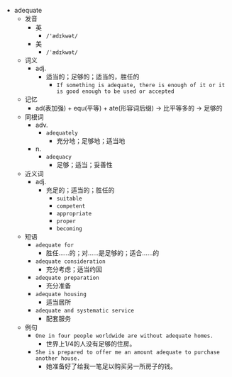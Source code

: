 - adequate
  - 发音
    - 英
      - `/'ædɪkwət/`
    - 美
      - `/ˈædɪkwət/`
  - 词义
    - adj.
      - 适当的；足够的；适当的，胜任的
        - `If something is adequate, there is enough of it or it is good enough to be used or accepted`
  - 记忆
    - ad(表加强) + equ(平等) + ate(形容词后缀) → 比平等多的 → 足够的
  - 同根词
    - adv.
      - `adequately`
        - 充分地；足够地；适当地
    - n.
      - `adequacy`
        - 足够；适当；妥善性
  - 近义词
    - adj.
      - 充足的；适当的；胜任的
        - `suitable`
        - `competent`
        - `appropriate`
        - `proper`
        - `becoming`
  - 短语
    - `adequate for`
      - 胜任……的；对……是足够的；适合……的 
    - `adequate consideration`
      - 充分考虑；适当约因 
    - `adequate preparation`
      - 充分准备 
    - `adequate housing`
      - 适当居所 
    - `adequate and systematic service`
      - 配套服务 
  - 例句
    - `One in four people worldwide are without adequate homes.`
      - 世界上1/4的人没有足够的住房。
    - `She is prepared to offer me an amount adequate to purchase another house.`
      - 她准备好了给我一笔足以购买另一所房子的钱。

